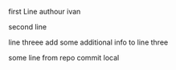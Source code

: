 first Line
authour ivan


second line 

line threee add some additional info to line three

some line from repo
commit local
